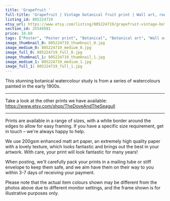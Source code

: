 ```yaml
---
title: 'Grapefruit '
full-title: 'Grapefruit | Vintage botanical fruit print | Wall art, room decor, vintage print, watercolour'
listing_id: 805224719
etsy_url: https://www.etsy.com/listing/805224719/grapefruit-vintage-botanical-fruit-print?utm_source=site&utm_medium=api&utm_campaign=api
section_id: 25544581
price: 10.60
tags: ["Poster", "Poster print", "Botanical", "Botanical art", "Wall art", "Botanical poster", "Photograph", "Vintage", "Plant", "Watercolour", "Apple", "Fruit", "High quality print"]
image_thumbnail_0: 805224719_thumbnail_0.jpg
image_medium_0: 805224719_medium_0.jpg
image_full_0: 805224719_full_0.jpg
image_thumbnail_1: 805224719_thumbnail_1.jpg
image_medium_1: 805224719_medium_1.jpg
image_full_1: 805224719_full_1.jpg
---
```

This stunning botanical watercolour study is from a series of watercolours painted in the early 1900s.

---

Take a look at the other prints we have available:
https://www.etsy.com/shop/TheDoveAndTheSeagull

----

Prints are available in a range of sizes, with a white border around the edges to allow for easy framing. If you have a specific size requirement, get in touch – we&#39;re always happy to help.

We use 200gsm enhanced matt art paper, an extremely high quality paper with a lovely texture, which looks fantastic and brings out the best in your artwork. With care, your print will look fantastic for many years!

When posting, we&#39;ll carefully pack your prints in a mailing tube or stiff envelope to keep them safe, and we aim have them on their way to you within 3-7 days of receiving your payment.

Please note that the actual item colours shown may be different from the photos above due to different monitor settings, and the frame shown is for illustrative purposes only.
